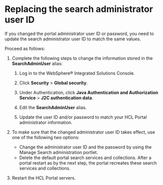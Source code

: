 # Replacing the search administrator user ID

If you changed the portal administrator user ID or password, you need to update the search administrator user ID to match the same values.

Proceed as follows:

1.  Complete the following steps to change the information stored in the **SearchAdminUser** alias:

    1.  Log in to the WebSphere® Integrated Solutions Console.

    2.  Click **Security** \> **Global security**.

    3.  Under Authentication, click **Java Authentication and Authorization Service** \> **J2C authentication data**.

    4.  Edit the **SearchAdminUser** alias.

    5.  Update the user ID and/or password to match your HCL Portal administrator information.

2.  To make sure that the changed administrator user ID takes effect, use one of the following two options:

    -   Change the administrator user ID and the password by using the Manage Search administration portlet.
    -   Delete the default portal search services and collections. After a portal restart as by the next step, the portal recreates these search services and collections.
3.  Restart the HCL Portal servers.



